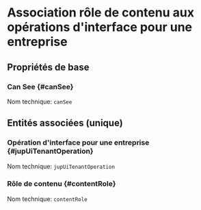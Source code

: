 # Association rôle de contenu aux opérations d'interface pour une entreprise
<!--- THIS FILE IS GENERATED PLEASE DO NOT EDIT IT DIRECTLY --->



## Propriétés de base

### Can See {#canSee}



Nom technique: ```canSee```


## Entités associées (unique)

### Opération d'interface pour une entreprise {#jupUiTenantOperation}



Nom technique: ```jupUiTenantOperation```

### Rôle de contenu {#contentRole}



Nom technique: ```contentRole```





